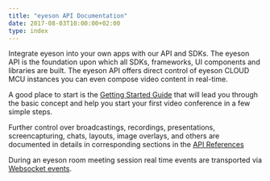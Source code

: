 ```yaml
---
title: "eyeson API Documentation"
date: 2017-08-03T10:00:00+02:00
type: index
---
```


Integrate eyeson into your own apps with our API and SDKs.  The eyeson API is
the foundation upon which all SDKs, frameworks, UI components and libraries
are built. The eyeson API offers direct control of eyeson CLOUD MCU instances
you can even compose video content in real-time.

A good place to start is the [Getting Started Guide](getting-started/) that
will lead you through the basic concept and help you start your first video
conference in a few simple steps.

Further control over broadcastings, recordings, presentations, screencapturing,
chats, layouts, image overlays, and others are documented in details in corresponding sections in the [API References](api-reference/)

During an eyeson room meeting session real time events are transported via
[Websocket events](websocket-events/).
